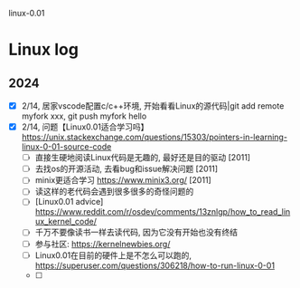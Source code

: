 linux-0.01
# Linux log
## 2024 
- [x] 2/14, 居家vscode配置c/c++环境, 开始看看Linux的源代码|git add remote myfork xxx, git push myfork hello 
- [x] 2/14, 问题【Linux0.01适合学习吗】https://unix.stackexchange.com/questions/15303/pointers-in-learning-linux-0-01-source-code
    - [ ] 直接生硬地阅读Linux代码是无趣的, 最好还是目的驱动 [2011]
    - [ ] 去找os的开源活动, 去看bug和issue解决问题 [2011]
    - [ ] minix更适合学习 https://www.minix3.org/ [2011]
    - [ ] 读这样的老代码会遇到很多很多的奇怪问题的
    - [ ] [Linux0.01 advice] https://www.reddit.com/r/osdev/comments/13znlgp/how_to_read_linux_kernel_code/
    - [ ] 千万不要像读书一样去读代码, 因为它没有开始也没有终结
    - [ ] 参与社区: https://kernelnewbies.org/
    - [ ] Linux0.01在目前的硬件上是不怎么可以跑的, https://superuser.com/questions/306218/how-to-run-linux-0-01
    - [ ] 
